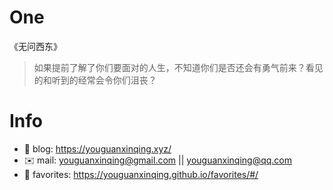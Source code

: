 
# One 
 
  
《无问西东》 
 
>如果提前了解了你们要面对的人生，不知道你们是否还会有勇气前来？看见的和听到的经常会令你们沮丧？        
 

# Info

- 📝 blog: https://youguanxinqing.xyz/
- ✉️  mail: youguanxinqing@gmail.com || youguanxinqing@qq.com
- 📙 favorites: https://youguanxinqing.github.io/favorites/#/

